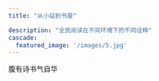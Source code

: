 ```yaml
---
title: "从小站到书屋"

description: "全民阅读在不同环境下的不同诠释"
cascade:
  featured_image: '/images/5.jpg'
---
```


腹有诗书气自华